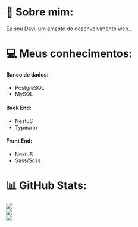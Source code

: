 # 💫 Sobre mim:
Eu sou Davi, um amante do desenvolvimento web..

# 💻 Meus conhecimentos:

#### Banco de dados:
- PostgreSQL
- MySQL

#### Back End:
- NestJS
- Typeorm

#### Front End:
- NextJS
- Sass/Scss

# 📊 GitHub Stats:
![](https://github-readme-stats.vercel.app/api?username=Davi-Tanaka&theme=dark&hide_border=false&include_all_commits=false&count_private=false)<br/>
![](https://github-readme-streak-stats.herokuapp.com/?user=Davi-Tanaka&theme=dark&hide_border=false)<br/>
![](https://github-readme-stats.vercel.app/api/top-langs/?username=Davi-Tanaka&theme=dark&hide_border=false&include_all_commits=false&count_private=false&layout=compact)
